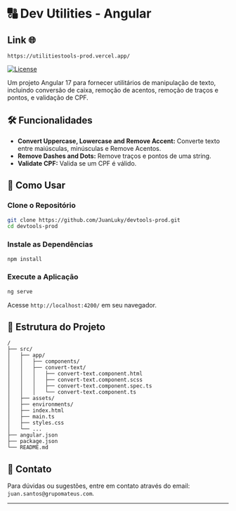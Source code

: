 # 🔠 Dev Utilities - Angular

## Link 🌐
`https://utilitiestools-prod.vercel.app/`

[![License](https://img.shields.io/badge/license-MIT-blue.svg)](LICENSE)

Um projeto Angular 17 para fornecer utilitários de manipulação de texto, incluindo conversão de caixa, remoção de acentos, remoção de traços e pontos, e validação de CPF.

## 🛠️ Funcionalidades

- **Convert Uppercase, Lowercase and Remove Accent:** Converte texto entre maiúsculas, minúsculas e Remove Acentos.
- **Remove Dashes and Dots:** Remove traços e pontos de uma string.
- **Validate CPF:** Valida se um CPF é válido.

## 🚀 Como Usar

### Clone o Repositório

```bash
git clone https://github.com/JuanLuky/devtools-prod.git
cd devtools-prod
```

### Instale as Dependências

```bash
npm install
```

### Execute a Aplicação

```bash
ng serve
```

Acesse `http://localhost:4200/` em seu navegador.

## 📂 Estrutura do Projeto

```plaintext
/
├── src/
│   ├── app/
│   │   ├── components/
│   │   ├── convert-text/
│   │   │   ├── convert-text.component.html
│   │   │   ├── convert-text.component.scss
│   │   │   ├── convert-text.component.spec.ts
│   │   │   └── convert-text.component.ts
│   ├── assets/
│   ├── environments/
│   ├── index.html
│   ├── main.ts
│   ├── styles.css
│   └── ...
├── angular.json
├── package.json
└── README.md
```
## 💬 Contato

Para dúvidas ou sugestões, entre em contato através do email: `juan.santos@grupomateus.com`.

---
